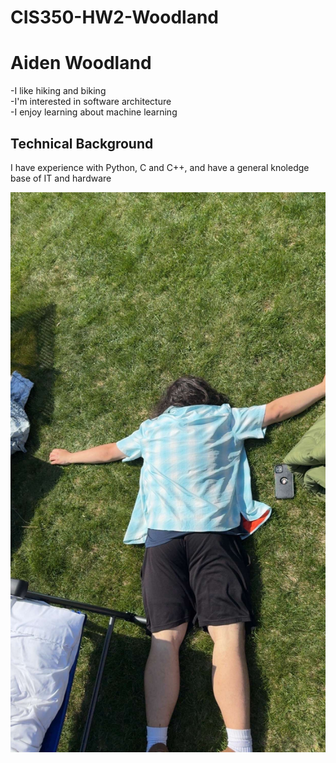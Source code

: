 # CIS350-HW2-Woodland

# Aiden Woodland

-I like hiking and biking<br>
-I'm interested in software architecture<br>
-I enjoy learning about machine learning<br>

## Technical Background
I have experience with Python, C and C++, and have a general knoledge base of IT and hardware

![My Favorite Meme](docs/IMG_3703.JPG)
